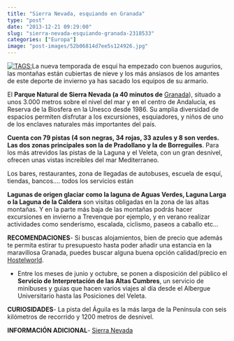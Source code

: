 ```yaml
---
title: "Sierra Nevada, esquiando en Granada"
type: "post"
date: "2013-12-21 09:29:00"
slug: "sierra-nevada-esquiando-granada-2318533"
categories: ["Europa"]
image: "post-images/52b06814d7ee5s124926.jpg"
---
```


[ ![ TAGS:](post-images/52b06814d7ee5s124926.jpg "atardecer en Sierra Nevada by RaMaOrli")](http://www.flickr.com/photos/fotografias-08/2429387818/sizes/z/in/photostream/)La nueva temporada de esquí ha empezado con buenos augurios, las montañas están cubiertas de nieve y los más ansiasos de los amantes de este deporte de invierno ya has sacado los equipos de su armario.  
  
El **Parque Natural de Sierra Nevada (a 40 minutos de** [Granada](http://www.missviajes.com/granada-alhambra-siete-maravillas-12402)), situado a unos 3.000 metros sobre el nivel del mar y en el centro de Andalucía, es Reserva de la Biosfera en la Unesco desde 1986. Su amplia diversidad de espacios permiten disfrutar a los excursiones, esquiadores, y niños de uno de los enclaves naturales más importantes del país.  
  
**Cuenta con 79 pistas (4 son negras, 34 rojas, 33 azules y 8 son verdes. Las dos zonas principales son la de Pradollano y la de Borreguiles**. Para los más atrevidos las pistas de la Laguna y el Veleta, con un gran desnivel, ofrecen unas vistas increibles del mar Mediterraneo.  
  
Los bares, restaurantes, zona de llegadas de autobuses, escuela de esquí, tiendas, bancos.... todos los servicios están  
  
**Lagunas de origen glaciar como la laguna de Aguas Verdes, Laguna Larga o la Laguna de la Caldera** son visitas obligadas en la zona de las altas montañas. Y en la parte más baja de las montañas podrás hacer excursiones en invierno a Trevenque por ejemplo, y en verano realizar actividades como senderismo, escalada, ciclismo, paseos a caballo etc...  
  
**RECOMENDACIONES**- Si buscas alojamientos, bien de precio que además te permita estirar tu presupuesto hasta poder añadir una estancia en la maravillosa Granada, puedes buscar alguna buena opción calidad/precio en [Hostelworld](http://www.spanish.hostelworld.com/Albergues/Granada/Espana).
- Entre los meses de junio y octubre, se ponen a disposición del público el **Servicio de Interpretación de las Altas Cumbres**, un servicio de minibuses y guias que hacen varios viajes al día desde el Albergue Universitario hasta las Posiciones del Veleta.

**CURIOSIDADES**- La pista del Águila es la más larga de la Península con seis kilómetros de recorrido y 1200 metros de desnivel.

**INFORMACIÓN ADICIONAL**- [Sierra Nevada](http://sierranevada.es/)